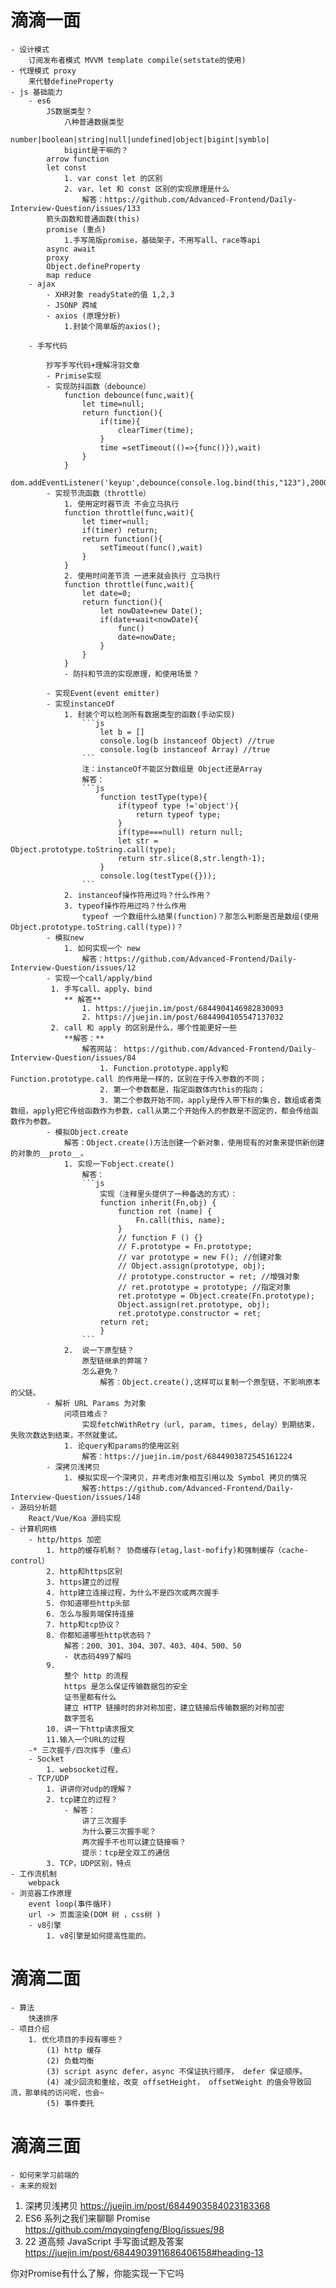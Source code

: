 
# 滴滴一面
    - 设计模式
        订阅发布者模式 MVVM template compile(setstate的使用)
    - 代理模式 proxy 
        来代替defineProperty
    - js 基础能力
        - es6 
            JS数据类型？
                八种普通数据类型
                    number|boolean|string|null|undefined|object|bigint|symblo|
                bigint是干嘛的？
            arrow function
            let const 
                1. var const let 的区别
                2. var、let 和 const 区别的实现原理是什么
                    解答：https://github.com/Advanced-Frontend/Daily-Interview-Question/issues/133
            箭头函数和普通函数(this) 
            promise (重点)
                1.手写简版promise，基础架子，不用写all、race等api
            async await
            proxy
            Object.defineProperty
            map reduce
        - ajax
            - XHR对象 readyState的值 1,2,3
            - JSONP 跨域
            - axios (原理分析) 
                1.封装个简单版的axios();
                
        - 手写代码

            抄写手写代码+理解冴羽文章
            - Primise实现
            - 实现防抖函数（debounce）
                function debounce(func,wait){
                    let time=null;
                    return function(){
                        if(time){
                            clearTimer(time);
                        }
                        time =setTimeout(()=>{func()}),wait)
                    }
                }
                dom.addEventListener('keyup',debounce(console.log.bind(this,"123"),2000))
            - 实现节流函数（throttle）
                1. 使用定时器节流 不会立马执行
                function throttle(func,wait){
                    let timer=null;
                    if(timer) return;
                    return function(){
                        setTimeout(func(),wait)
                    }
                }
                2. 使用时间差节流 一进来就会执行 立马执行
                function throttle(func,wait){
                    let date=0;
                    return function(){
                        let nowDate=new Date();
                        if(date+wait<nowDate){
                            func()
                            date=nowDate;
                        }
                    }
                }
                - 防抖和节流的实现原理，和使用场景？
                    
            - 实现Event(event emitter)
            - 实现instanceOf
                1. 封装个可以检测所有数据类型的函数(手动实现)
                    ```js
                        let b = []
                        console.log(b instanceof Object) //true
                        console.log(b instanceof Array) //true
                    ```
                    注：instanceOf不能区分数组是 Object还是Array
                    解答：
                    ```js
                        function testType(type){
                            if(typeof type !='object'){
                                return typeof type;
                            }
                            if(type===null) return null;
                            let str =  Object.prototype.toString.call(type);
                            return str.slice(8,str.length-1);
                        }
                        console.log(testType({}));
                    ```
                2. instanceof操作符用过吗？什么作用？
                3. typeof操作符用过吗？什么作用
                    typeof 一个数组什么结果(function)？那怎么判断是否是数组(使用Object.prototype.toString.call(type))？
            - 模拟new
                1. 如何实现一个 new
                    解答：https://github.com/Advanced-Frontend/Daily-Interview-Question/issues/12
            - 实现一个call/apply/bind
             1. 手写call、apply、bind
                ** 解答**
                    1. https://juejin.im/post/6844904146982830093
                    2. https://juejin.im/post/6844904105547137032
             2. call 和 apply 的区别是什么，哪个性能更好一些
                **解答：**
                    解答网站： https://github.com/Advanced-Frontend/Daily-Interview-Question/issues/84
                        1. Function.prototype.apply和Function.prototype.call 的作用是一样的，区别在于传入参数的不同；
                        2. 第一个参数都是，指定函数体内this的指向；
                        3. 第二个参数开始不同，apply是传入带下标的集合，数组或者类数组，apply把它传给函数作为参数，call从第二个开始传入的参数是不固定的，都会传给函数作为参数。
            - 模拟Object.create
                解答：Object.create()方法创建一个新对象，使用现有的对象来提供新创建的对象的__proto__。
                1. 实现一下object.create() 
                    解答：
                    ```js
                        实现（注释里头提供了一种备选的方式）：
                        function inherit(Fn,obj) {
                            function ret (name) {
                                Fn.call(this, name);
                            }
                            // function F () {}
                            // F.prototype = Fn.prototype;
                            // var prototype = new F(); //创建对象
                            // Object.assign(prototype, obj);
                            // prototype.constructor = ret; //增强对象
                            // ret.prototype = prototype; //指定对象
                            ret.prototype = Object.create(Fn.prototype);
                            Object.assign(ret.prototype, obj);
                            ret.prototype.constructor = ret;
                        return ret;
                        }
                    ```
                2.  说一下原型链？
                    原型链继承的弊端？
                    怎么避免？
                        解答：Object.create(),这样可以复制一个原型链，不影响原本的父链。
            - 解析 URL Params 为对象
                问项目难点？
                    实现fetchWithRetry（url, param, times, delay）到期结束，失败次数达到结束，不然就重试。
                1. 论query和params的使用区别
                    解答：https://juejin.im/post/6844903872545161224
            - 深拷贝浅拷贝
                1. 模拟实现一个深拷贝，并考虑对象相互引用以及 Symbol 拷贝的情况
                    解答:https://github.com/Advanced-Frontend/Daily-Interview-Question/issues/148
    - 源码分析题
        React/Vue/Koa 源码实现
    - 计算机网络
        - http/https 加密
            1. http的缓存机制？ 协商缓存(etag,last-mofify)和强制缓存（cache-control）
            2. http和https区别
            3. https建立的过程
            4. http建立连接过程，为什么不是四次或两次握手
            5. 你知道哪些http头部
            6. 怎么与服务端保持连接
            7. http和tcp协议？
            8. 你都知道哪些http状态码？
                解答：200、301、304、307、403、404、500、50
                - 状态码499了解吗
            9.
                整个 http 的流程
                https 是怎么保证传输数据包的安全
                证书里都有什么
                建立 HTTP 链接时的非对称加密，建立链接后传输数据的对称加密
                数字签名
            10. 讲一下http请求报文
            11.输入一个URL的过程
        -* 三次握手/四次挥手（重点）
        - Socket
            1. websocket过程，
        - TCP/UDP
            1. 讲讲你对udp的理解？
            2. tcp建立的过程？
                - 解答：
                    讲了三次握手
                    为什么要三次握手呢？
                    两次握手不也可以建立链接嘛？
                    提示：tcp是全双工的通信
            3. TCP，UDP区别，特点
    - 工作流机制
        webpack
    - 浏览器工作原理
        event loop(事件循环)
        url -> 页面渲染(DOM 树 ，css树 )
        - v8引擎
            1. v8引擎是如何提高性能的。


# 滴滴二面
    - 算法
        快速排序
    - 项目介绍
        1. 优化项目的手段有哪些？
            (1) http 缓存
            (2) 负载均衡
            (3) script async defer，async 不保证执行顺序， defer 保证顺序。
            (4) 减少回流和重绘，改变 offsetHeight， offsetWeight 的值会导致回流，那单纯的访问呢，也会~
            (5) 事件委托

# 滴滴三面
    - 如何来学习前端的
    - 未来的规划

1. 深拷贝浅拷贝 
    https://juejin.im/post/6844903584023183368
2. ES6 系列之我们来聊聊 Promise
    https://github.com/mqyqingfeng/Blog/issues/98
3. 22 道高频 JavaScript 手写面试题及答案
    https://juejin.im/post/6844903911686406158#heading-13

你对Promise有什么了解，你能实现一下它吗
